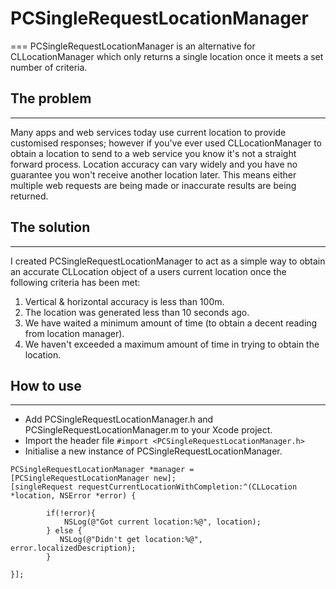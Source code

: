 # PCSingleRequestLocationManager
===
PCSingleRequestLocationManager is an alternative for CLLocationManager which only returns a single location once it meets a set number of criteria. 

## The problem
---
Many apps and web services today use current location to provide customised responses; however if you've ever used CLLocationManager to obtain a location to send to a web service you know it's not a straight forward process. Location accuracy can vary widely and you have no guarantee you won't receive another location later. This means either multiple web requests are being made or inaccurate results are being returned.

## The solution
---
I created PCSingleRequestLocationManager to act as a simple way to obtain an accurate CLLocation object of a users current location once the following criteria has been met:

1. Vertical & horizontal accuracy is less than 100m.
1. The location was generated less than 10 seconds ago.
1. We have waited a minimum amount of time (to obtain a decent reading from location manager).
1. We haven't exceeded a maximum amount of time in trying to obtain the location.

## How to use
---
* Add PCSingleRequestLocationManager.h and PCSingleRequestLocationManager.m to your Xcode project.
* Import the header file 
```#import <PCSingleRequestLocationManager.h>```
* Initialise a new instance of PCSingleRequestLocationManager.

```objc
PCSingleRequestLocationManager *manager = [PCSingleRequestLocationManager new];
[singleRequest requestCurrentLocationWithCompletion:^(CLLocation *location, NSError *error) {
        
        if(!error){
            NSLog(@"Got current location:%@", location);
        } else {
           NSLog(@"Didn't get location:%@", error.localizedDescription);
        }
        
}];
```